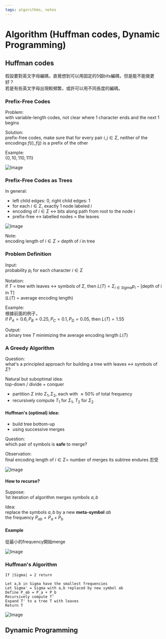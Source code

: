 ```yaml
---
tags: algorithms, notes
---
```

Algorithm (Huffman codes, Dynamic Programming)
===
## Huffman codes
假設要對英文字母編碼，直覺想到可以用固定的5個bits編碼，但是能不能做更好？  
若是有些英文字母出現較頻繁，或許可以用不同長度的編碼。

### Prefix-Free Codes
Problem:  
with variable-length codes, not clear where 1 character ends and the next 1 begins

Solution:  
prefix-free codes, make sure that for every pair $i, j \in \Sigma$, neither of the encodings $f(i), f(j)$ is a prefix of the other

Example:  
$\{0, 10, 110, 111\}$

![Image](https://i.imgur.com/MoM5KOe.png)

### Prefix-Free Codes as Trees
In general:  
- left child edges: 0, right child edges: 1
- for each $i \in \Sigma$, exactly 1 node labeled $i$
- encoding of $i \in \Sigma$ <-> bits along path from root to the node $i$
- prefix-free <-> labelled nodes = the leaves

![Image](https://i.imgur.com/Cw5l8eU.png)

Note:  
encoding length of $i \in \Sigma$ = depth of $i$ in tree

### Problem Definition
Input:  
probability $p_i$ for each character $i \in \Sigma$

Notation:  
if $T$ = tree with leaves <-> symbols of $\Sigma$, then $L(T)=\Sigma_{i\in Sigma}p_i - \text{[depth of i in T]}$  
($L(T)$ = average encoding length)

Example:  
根據前面的例子，  
if $P_A=0.6, P_B=0.25, P_C=0.1, P_D=0.05$, then $L(T) = 1.55$

Output:  
a binary tree $T$ minimizing the average encoding length $L(T)$

### A Greedy Algorithm
Question:  
what's a principled approach for building a tree with leaves <-> symbols of $\Sigma$?

Natural but suboptimal idea:  
top-down / divide + conquer  
- partition $\Sigma$ into $\Sigma_1, \Sigma_2$, each with $\approx 50\%$ of total frequency
- recursively compute $T_1$ for $\Sigma_1$, $T_2$ for $\Sigma_2$

#### Huffman's (optimal) idea:  
- build tree bottom-up
- using successive merges

Question:  
which pair of symbols is **safe** to merge?

Observation:  
final encoding length of $i\in \Sigma =$ number of merges its subtree endures 忍受

![Image](https://i.imgur.com/SdsPd5Q.png)

#### How to recurse?  
Suppose:  
1st iteration of algorithm merges symbols $a, b$

Idea:  
replace the symbols $a, b$ by a new **meta-symbol** $ab$  
the frequency $P_{ab} = P_a + P_b$ 

#### Example
從最小的frequency開始merge

![Image](https://i.imgur.com/hROqifw.png)

### Huffman's Algorithm
```
If |Sigma| = 2 return

Let a,b in Sigma have the smallest frequencies
Let Sigma' = Sigma with a,b replaced by new symbol ab
Define P_ab = P_a + P_b
Recursively compute T'
Expand T' to a tree T with leaves
Return T
```
![Image](https://i.imgur.com/KuSAy1I.png)

## Dynamic Programming
